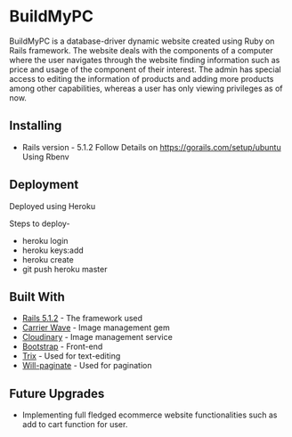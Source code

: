 # BuildMyPC

BuildMyPC is a database-driver dynamic website created using Ruby on Rails framework. The website deals with the components of a computer where the user navigates through the website finding information such as price and usage of the component of their interest.
The admin has special access to editing the information of products and adding more products among other capabilities, whereas a user has only viewing privileges as of now.



## Installing
* Rails version - 5.1.2
Follow Details on https://gorails.com/setup/ubuntu 
Using Rbenv

## Deployment
Deployed using Heroku

Steps to deploy-
* heroku login
* heroku keys:add
* heroku create
* git push heroku master


## Built With

* [Rails 5.1.2](http://weblog.rubyonrails.org/2016/6/30/Rails-5-0-final/) - The framework used
* [Carrier Wave](https://github.com/carrierwaveuploader/carrierwave) - Image management gem
* [Cloudinary](https://cloudinary.com) - Image management service
* [Bootstrap](http://getbootstrap.com/) - Front-end
* [Trix](https://github.com/basecamp/trix) - Used for text-editing
* [Will-paginate](https://github.com/bootstrap-ruby/will_paginate-bootstrap) - Used for pagination



## Future Upgrades

* Implementing full fledged ecommerce website functionalities such as add to cart function for user.

